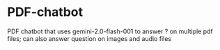 # PDF-chatbot
PDF chatbot that uses gemini-2.0-flash-001 to answer ? on multiple pdf files; can also answer question on images and audio files 
